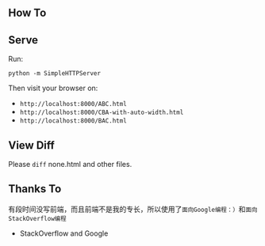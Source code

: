 How To
------

## Serve
Run:

```
python -m SimpleHTTPServer
```

Then visit your browser on:

+ `http://localhost:8000/ABC.html`
+ `http://localhost:8000/CBA-with-auto-width.html`
+ `http://localhost:8000/BAC.html`

## View Diff

Please `diff` none.html and other files. 


## Thanks To

有段时间没写前端，而且前端不是我的专长，所以使用了`面向Google编程：）`和`面向StackOverflow编程`

+ StackOverflow and Google


